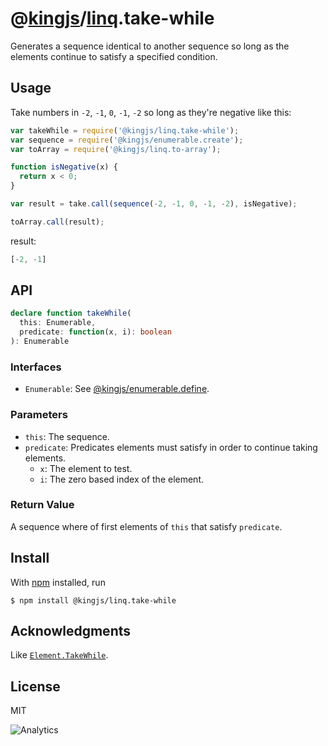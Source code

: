# @[kingjs](https://www.npmjs.com/package/kingjs)/[linq](https://www.npmjs.com/package/@kingjs/linq).take-while
Generates a sequence identical to another sequence so long as the elements continue to satisfy a specified condition.
## Usage
Take numbers in `-2`, `-1`, `0`, `-1`, `-2` so long as they're negative like this:
```js
var takeWhile = require('@kingjs/linq.take-while');
var sequence = require('@kingjs/enumerable.create');
var toArray = require('@kingjs/linq.to-array');

function isNegative(x) {
  return x < 0;
}

var result = take.call(sequence(-2, -1, 0, -1, -2), isNegative);

toArray.call(result);
```
result:
```js
[-2, -1]
```
## API
```ts
declare function takeWhile(
  this: Enumerable,
  predicate: function(x, i): boolean
): Enumerable
```
### Interfaces
- `Enumerable`: See [@kingjs/enumerable.define](https://www.npmjs.com/package/@kingjs/enumerable.define).

### Parameters
- `this`: The sequence.
- `predicate`: Predicates elements must satisfy in order to continue taking elements.
  - `x`: The element to test.
  - `i`: The zero based index of the element.

### Return Value
A sequence where of first elements of `this` that satisfy `predicate`. 

## Install
With [npm](https://npmjs.org/) installed, run
```
$ npm install @kingjs/linq.take-while
```
## Acknowledgments
Like [`Element.TakeWhile`](https://msdn.microsoft.com/en-us/library/bb548775(v=vs.110).aspx).
## License
MIT

![Analytics](https://analytics.kingjs.net/linq/take-while)